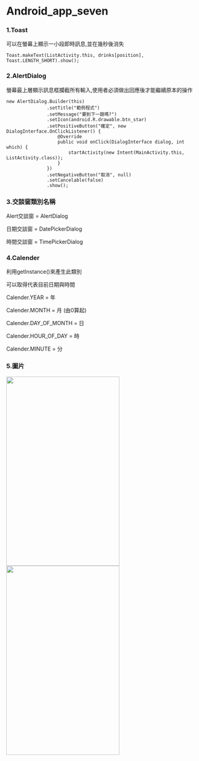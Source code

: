 # Android_app_seven
### 1.Toast
可以在螢幕上顯示一小段即時訊息,並在幾秒後消失

    Toast.makeText(ListActivity.this, drinks[position], Toast.LENGTH_SHORT).show();
### 2.AlertDialog
螢幕最上層顯示訊息框攔截所有輸入,使用者必須做出回應後才能繼續原本的操作

    new AlertDialog.Builder(this)
                   .setTitle("範例程式")   
                   .setMessage("要到下一題嗎?")
                   .setIcon(android.R.drawable.btn_star)
                   .setPositiveButton("確定", new DialogInterface.OnClickListener() {
                       @Override
                       public void onClick(DialogInterface dialog, int which) {
                           startActivity(new Intent(MainActivity.this, ListActivity.class));
                       }
                   })
                   .setNegativeButton("取消", null)
                   .setCancelable(false)
                   .show();
### 3.交談窗類別名稱
Alert交談窗 = AlertDialog

日期交談窗 = DatePickerDialog

時間交談窗 = TimePickerDialog
### 4.Calender
利用getInstance()來產生此類別

可以取得代表目前日期與時間

Calender.YEAR = 年

Calender.MONTH = 月 (由0算起)

Calender.DAY_OF_MONTH = 日

Calender.HOUR_OF_DAY = 時

Calender.MINUTE = 分
### 5.圖片
<img width="300" height="500" src="https://github.com/MuHongWeiWei/Android_app_seven/edit/master/Screenshot_1551952453.png"/>
<img width="300" height="500" src="https://github.com/MuHongWeiWei/Android_app_seven/edit/master/Screenshot_1551952456.png"/>
